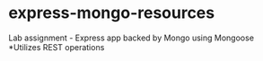 # express-mongo-resources
Lab assignment - Express app backed by Mongo using Mongoose <br>
*Utilizes REST operations
